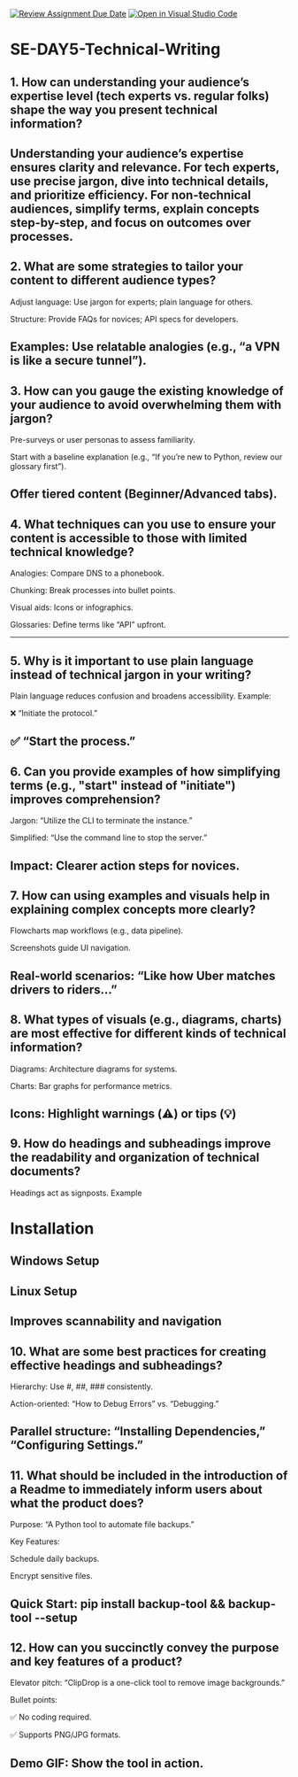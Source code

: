 [![Review Assignment Due Date](https://classroom.github.com/assets/deadline-readme-button-22041afd0340ce965d47ae6ef1cefeee28c7c493a6346c4f15d667ab976d596c.svg)](https://classroom.github.com/a/zsAR-pyY)
[![Open in Visual Studio Code](https://classroom.github.com/assets/open-in-vscode-2e0aaae1b6195c2367325f4f02e2d04e9abb55f0b24a779b69b11b9e10269abc.svg)](https://classroom.github.com/online_ide?assignment_repo_id=18473098&assignment_repo_type=AssignmentRepo)
# SE-DAY5-Technical-Writing
## 1. How can understanding your audience’s expertise level (tech experts vs. regular folks) shape the way you present technical information?

Understanding your audience’s expertise ensures clarity and relevance. For tech experts, use precise jargon, dive into technical details, and prioritize efficiency. For non-technical audiences, simplify terms, explain concepts step-by-step, and focus on outcomes over processes.
---

## 2. What are some strategies to tailor your content to different audience types?
Adjust language: Use jargon for experts; plain language for others.

Structure: Provide FAQs for novices; API specs for developers.

Examples: Use relatable analogies (e.g., “a VPN is like a secure tunnel”).
---

## 3. How can you gauge the existing knowledge of your audience to avoid overwhelming them with jargon?

Pre-surveys or user personas to assess familiarity.

Start with a baseline explanation (e.g., “If you’re new to Python, review our glossary first”).

Offer tiered content (Beginner/Advanced tabs).
---

## 4. What techniques can you use to ensure your content is accessible to those with limited technical knowledge?
Analogies: Compare DNS to a phonebook.

Chunking: Break processes into bullet points.

Visual aids: Icons or infographics.

Glossaries: Define terms like “API” upfront.

---
## 5. Why is it important to use plain language instead of technical jargon in your writing?
Plain language reduces confusion and broadens accessibility. Example:

❌ “Initiate the protocol.”

✅ “Start the process.”
----

## 6. Can you provide examples of how simplifying terms (e.g., "start" instead of "initiate") improves comprehension?
Jargon: “Utilize the CLI to terminate the instance.”

Simplified: “Use the command line to stop the server.”

Impact: Clearer action steps for novices.
---

## 7. How can using examples and visuals help in explaining complex concepts more clearly?
Flowcharts map workflows (e.g., data pipeline).

Screenshots guide UI navigation.

Real-world scenarios: “Like how Uber matches drivers to riders…”
---
## 8. What types of visuals (e.g., diagrams, charts) are most effective for different kinds of technical information?
Diagrams: Architecture diagrams for systems.

Charts: Bar graphs for performance metrics.

Icons: Highlight warnings (⚠️) or tips (💡)
---
## 9. How do headings and subheadings improve the readability and organization of technical documents?
Headings act as signposts. Example
# Installation  
## Windows Setup  
## Linux Setup  
Improves scannability and navigation
---
## 10. What are some best practices for creating effective headings and subheadings?
Hierarchy: Use #, ##, ### consistently.

Action-oriented: “How to Debug Errors” vs. “Debugging.”

Parallel structure: “Installing Dependencies,” “Configuring Settings.”
---

## 11. What should be included in the introduction of a Readme to immediately inform users about what the product does?
Purpose: “A Python tool to automate file backups.”

Key Features:

Schedule daily backups.

Encrypt sensitive files.

Quick Start: pip install backup-tool && backup-tool --setup
---

## 12. How can you succinctly convey the purpose and key features of a product?
Elevator pitch: “ClipDrop is a one-click tool to remove image backgrounds.”

Bullet points:

✅ No coding required.

✅ Supports PNG/JPG formats.

Demo GIF: Show the tool in action.
---

